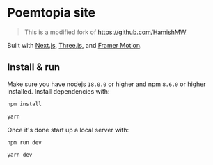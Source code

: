 # Poemtopia site

> This is a modified fork of https://github.com/HamishMW

Built with [Next.js](https://nextjs.org/), [Three.js](https://threejs.org/), and [Framer Motion](https://www.framer.com/motion/).

## Install & run

Make sure you have nodejs `18.0.0` or higher and npm `8.6.0` or higher installed. Install dependencies with:

```bash
npm install

yarn
```

Once it's done start up a local server with:

```bash
npm run dev

yarn dev
```
